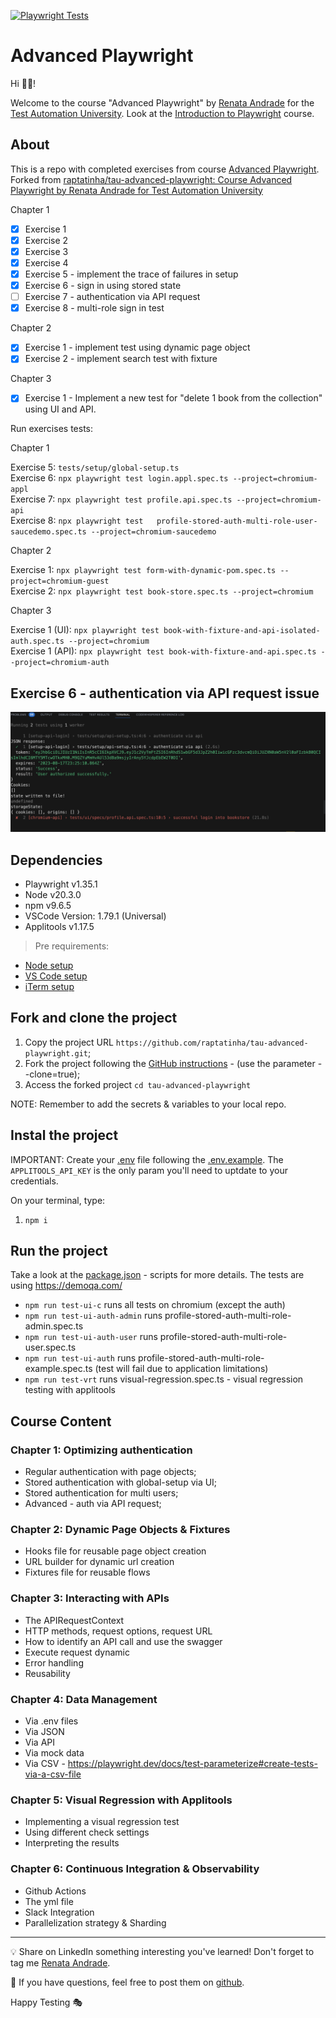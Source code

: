 [![Playwright Tests](https://github.com/raptatinha/tau-advanced-playwright/actions/workflows/playwright.yml/badge.svg)](https://github.com/raptatinha/tau-advanced-playwright/actions/workflows/playwright.yml)

# Advanced Playwright

Hi 👋🏽!

Welcome to the course "Advanced Playwright" by [Renata Andrade](https://testingwithrenata.com/) for the [Test Automation University](https://testautomationu.applitools.com/).
Look at the [Introduction to Playwright](https://testautomationu.applitools.com/instructors/renata_andrade.html) course.

## About

This is a repo with completed exercises from course [Advanced Playwright](https://testautomationu.applitools.com/playwright-advanced/). Forked from [raptatinha/tau-advanced-playwright: Course Advanced Playwright by Renata Andrade for Test Automation University](https://github.com/raptatinha/tau-advanced-playwright)

Chapter 1

- [x] Exercise 1
- [x] Exercise 2
- [x] Exercise 3
- [x] Exercise 4
- [x] Exercise 5 - implement the trace of failures in setup
- [x] Exercise 6 - sign in using stored state
- [ ] Exercise 7 - authentication via API request
- [x] Exercise 8 - multi-role sign in test

Chapter 2

- [x] Exercise 1 - implement test using dynamic page object
- [x] Exercise 2 - implement search test with fixture

Chapter 3

- [x] Exercise 1 -  Implement a new test for "delete 1 book from the collection" using UI and API.

Run exercises tests:

Chapter 1

Exercise 5: `tests/setup/global-setup.ts`  
Exercise 6: `npx playwright test login.appl.spec.ts --project=chromium-appl`  
Exercise 7: `npx playwright test profile.api.spec.ts --project=chromium-api`  
Exercise 8: `npx playwright test   profile-stored-auth-multi-role-user-saucedemo.spec.ts --project=chromium-saucedemo`  

Chapter 2

Exercise 1: `npx playwright test form-with-dynamic-pom.spec.ts --project=chromium-guest`  
Exercise 2: `npx playwright test book-store.spec.ts --project=chromium`  

Chapter 3

Exercise 1 (UI): `npx playwright test book-with-fixture-and-api-isolated-auth.spec.ts --project=chromium`  
Exercise 1 (API): `npx playwright test book-with-fixture-and-api.spec.ts --project=chromium-auth`  

## Exercise 6 - authentication via API request issue

![storageState issue](exercises/media/profile.api.spec.ts.jpg)

## Dependencies

- Playwright v1.35.1
- Node v20.3.0
- npm v9.6.5
- VSCode Version: 1.79.1 (Universal)
- Applitools v1.17.5

> Pre requirements:

- [Node setup](https://nodejs.dev/en/learn/how-to-install-nodejs/)
- [VS Code setup](https://code.visualstudio.com/learn/get-started/basics)
- [iTerm setup](https://iterm2.com/documentation-one-page.html)

## Fork and clone the project

1. Copy the project URL `https://github.com/raptatinha/tau-advanced-playwright.git`;
1. Fork the project following the [GitHub instructions](https://docs.github.com/en/get-started/quickstart/fork-a-repo) - (use the parameter --clone=true);
1. Access the forked project `cd tau-advanced-playwright`

NOTE: Remember to add the secrets & variables to your local repo.

## Instal the project

IMPORTANT: Create your [.env](.env) file following the [.env.example](.env.example). The `APPLITOOLS_API_KEY` is the only param you'll need to uptdate to your credentials.

On your terminal, type:

1. `npm i`

## Run the project

Take a look at the [package.json](package.json) - scripts for more details.
The tests are using <https://demoqa.com/>

- `npm run test-ui-c` runs all tests on chromium (except the auth)
- `npm run test-ui-auth-admin` runs profile-stored-auth-multi-role-admin.spec.ts
- `npm run test-ui-auth-user` runs profile-stored-auth-multi-role-user.spec.ts
- `npm run test-ui-auth` runs profile-stored-auth-multi-role-example.spec.ts (test will fail due to application limitations)
- `npm run test-vrt` runs visual-regression.spec.ts - visual regression testing with applitools

## Course Content

### Chapter 1: Optimizing authentication

- Regular authentication with page objects;
- Stored authentication with global-setup via UI;
- Stored authentication for multi users;
- Advanced - auth via API request;

### Chapter 2: Dynamic Page Objects & Fixtures

- Hooks file for reusable page object creation
- URL builder for dynamic url creation
- Fixtures file for reusable flows

### Chapter 3: Interacting with APIs

- The APIRequestContext
- HTTP methods, request options, request URL
- How to identify an API call and use the swagger
- Execute request dynamic
- Error handling
- Reusability

### Chapter 4: Data Management

- Via .env files
- Via JSON
- Via API
- Via mock data
- Via CSV - <https://playwright.dev/docs/test-parameterize#create-tests-via-a-csv-file>

### Chapter 5: Visual Regression with Applitools

- Implementing a visual regression test
- Using different check settings
- Interpreting the results

### Chapter 6: Continuous Integration & Observability

- Github Actions
- The yml file
- Slack Integration
- Parallelization strategy & Sharding

___

💡 Share on LinkedIn something interesting you've learned! Don't forget to tag me [Renata Andrade](https://www.linkedin.com/in/raptatinha/).

💜 If you have questions, feel free to post them on [github](https://github.com/raptatinha/tau-advanced-playwright/issues).

Happy Testing 🎭
